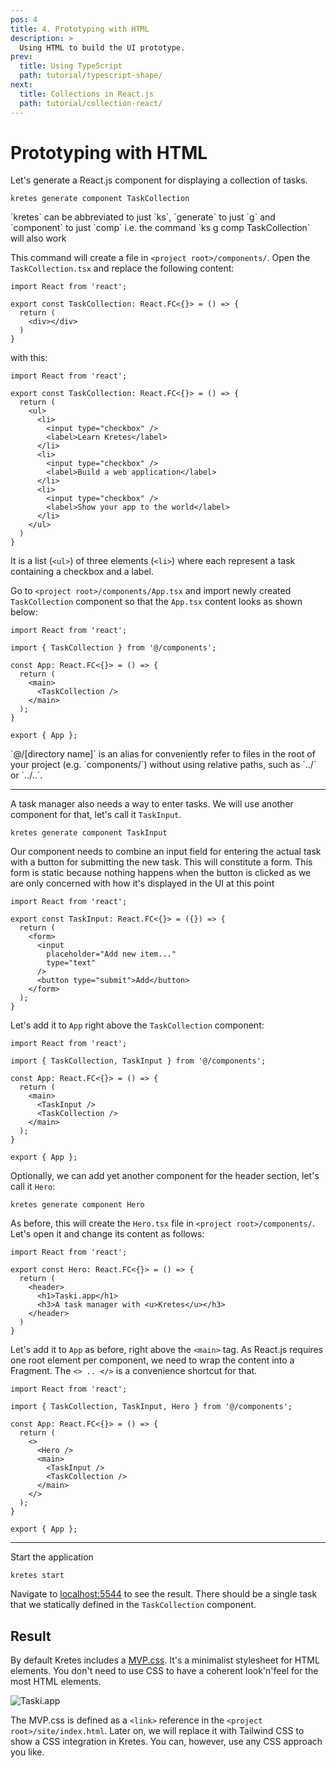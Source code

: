 ```yaml
---
pos: 4
title: 4. Prototyping with HTML
description: >
  Using HTML to build the UI prototype.
prev:
  title: Using TypeScript 
  path: tutorial/typescript-shape/
next:
  title: Collections in React.js
  path: tutorial/collection-react/
---
```


# Prototyping with HTML

Let's generate a React.js component for displaying a collection of tasks.

```
kretes generate component TaskCollection
```

<Notice>
`kretes` can be abbreviated to just `ks`, `generate` to just `g` and `component` to just `comp` i.e. the command `ks g comp TaskCollection` will also work
</Notice>

This command will create a file in `<project root>/components/`. Open the `TaskCollection.tsx` and replace the following content:

```tsx
import React from 'react';

export const TaskCollection: React.FC<{}> = () => {
  return (
    <div></div>
  )
}
```

with this:

```tsx
import React from 'react';

export const TaskCollection: React.FC<{}> = () => {
  return (
    <ul>
      <li>
        <input type="checkbox" />
        <label>Learn Kretes</label>
      </li>
      <li>
        <input type="checkbox" />
        <label>Build a web application</label>
      </li>
      <li>
        <input type="checkbox" />
        <label>Show your app to the world</label>
      </li>
    </ul>
  )
}
```

It is a list (`<ul>`) of three elements (`<li>`) where each represent a task containing a checkbox and a label.

Go to `<project root>/components/App.tsx` and import newly created `TaskCollection` component so that the `App.tsx` content looks as shown below:

```tsx{8}
import React from 'react';

import { TaskCollection } from '@/components';

const App: React.FC<{}> = () => {
  return (
    <main>
      <TaskCollection />
    </main>
  );
}

export { App };
```

<Notice>
`@/[directory name]` is an alias for conveniently refer to files in the root of your project (e.g. `components/`) without using relative paths, such as `../` or `../..`.
</Notice>

---

A task manager also needs a way to enter tasks. We will use another component for that, let's call it `TaskInput`.

```
kretes generate component TaskInput
```

Our component needs to combine an input field for entering the actual task with a button for submitting the new task. This will constitute a form. This form is static because nothing happens when the button is clicked as we are only concerned with how it's displayed in the UI at this point

```tsx
import React from 'react';

export const TaskInput: React.FC<{}> = ({}) => {
  return (
    <form>
      <input
        placeholder="Add new item..."
        type="text"
      />
      <button type="submit">Add</button>
    </form>
  );
}
```

Let's add it to `App` right above the `TaskCollection` component:

```tsx{8}
import React from 'react';

import { TaskCollection, TaskInput } from '@/components';

const App: React.FC<{}> = () => {
  return (
    <main>
      <TaskInput />
      <TaskCollection />
    </main>
  );
}

export { App };
```

Optionally, we can add yet another component for the header section, let's call it `Hero`:

```
kretes generate component Hero
```

As before, this will create the `Hero.tsx` file in `<project root>/components/`. Let's open it and change its content as follows:

```tsx
import React from 'react';

export const Hero: React.FC<{}> = () => {
  return (
    <header>
      <h1>Taski.app</h1>
      <h3>A task manager with <u>Kretes</u></h3>
    </header>
  )
}
```

Let's add it to `App` as before, right above the `<main>` tag. As React.js requires one root element per component, we need to wrap the content into a Fragment. The `<> .. </>` is a convenience shortcut for that.

```tsx{8}
import React from 'react';

import { TaskCollection, TaskInput, Hero } from '@/components';

const App: React.FC<{}> = () => {
  return (
    <>
      <Hero />
      <main>
        <TaskInput />
        <TaskCollection />
      </main>
    </>
  );
}

export { App };
```

---


Start the application

```
kretes start
```

Navigate to [localhost:5544](http://localhost:5544) to see the result. There should be a single task that we statically defined in the `TaskCollection` component.

## Result

By default Kretes includes a [MVP.css](https://andybrewer.github.io/mvp/). It's a minimalist stylesheet for HTML elements. You don't need to use CSS to have a coherent look'n'feel for the most HTML elements.

![Taski.app](/images/tutorial/tutorial-4.png#center)

The MVP.css is defined as a `<link>` reference in the `<project root>/site/index.html`. Later on, we will replace it with Tailwind CSS to show a CSS integration in Kretes. You can, however, use any CSS approach you like.
